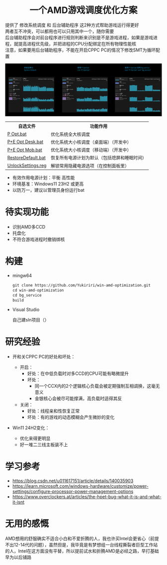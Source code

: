 <div align="center">

# 一个AMD游戏调度优化方案

</div>

提供了 修改系统调度 和 后台辅助程序 这2种方式帮助游戏运行得更好<br/>
两者互不冲突，可以都用也可以只用其中一个，随你需要<br/>
后台辅助程序会对前台程序进行规则判断来识别是不是游戏进程，如果是游戏进程，就提高进程优先级，并把进程的CPU分配绑定在所有物理性能核<br/>
注意，如果要用后台辅助程序，不能在开启CPPC PC的情况下修改SMT为循环配置<br/>

![](https://github.com/Yukiriri/win-amd-optimization/blob/main/res/effect_draw_table.png?raw=true)

<table>
  <tr>
    <th>自选文件</th>
    <th>功能作用</th>
  </tr>

  <tr><td><a href="https://github.com/Yukiriri/win-amd-optimization/blob/main/P Opt.bat">P Opt.bat</a></td><td>优化系统全大核调度</td></tr>
  <tr><td><a href="https://github.com/Yukiriri/win-amd-optimization/blob/main/P+E Opt Desk.bat">P+E Opt Desk.bat</a></td><td>优化系统大小核调度（桌面端）（开发中）</td></tr>
  <tr><td><a href="https://github.com/Yukiriri/win-amd-optimization/blob/main/P+E Opt Mob.bat">P+E Opt Mob.bat</a></td><td>优化系统大小核调度（移动端）（开发中）</td></tr>
  <tr><td><a href="https://github.com/Yukiriri/win-amd-optimization/blob/main/RestoreDefault.bat">RestoreDefault.bat</a></td><td>恢复所有电源计划为默认（包括熄屏和睡眠时间）</td></tr>
  <tr><td><a href="https://github.com/Yukiriri/win-amd-optimization/blob/main/UnlockSettings.reg">UnlockSettings.reg</a></td><td>解锁常用隐藏电源选项（在控制面板里）</td></tr>
</table>

- 有效作用电源计划：平衡 高性能
- 环境基准：Windows11 23H2 或更高
- 以防万一，建议以管理员身份运行bat

# 待实现功能

  - 识别AMD多CCD
  - 托盘化
  - 不符合游戏进程时撤销绑核

# 构建

  - mingw64
    ```
    git clone https://github.com/Yukiriri/win-amd-optimization.git
    cd win-amd-optimization
    cd bg_service
    build
    ```
  - Visual Studio

    自己建sln项目（）

# 研究经验

- 开和关CPPC PC的好处和坏处：
  - 开启：
    - 好处：在中低负载时对多CCD的CPU可能有略微提升
    - 坏处：
      - 同一个CCX内的2个逻辑核心负载会被定期强制互相调换，这毫无意义
      - 金银核心会被尽可能撑满，高负载时适得其反
  - 关闭：
    - 好处：线程亲和性恢复正常
    - 坏处：有的游戏的动态模糊会产生微妙的变化

- Win11 24H2变化：
  - 优化来得更明显
  - 好一堆二三线主板装不上

# 学习参考

- <a href="https://blog.csdn.net/u011617151/article/details/140035903">https://blog.csdn.net/u011617151/article/details/140035903</a>
- <a href="https://learn.microsoft.com/windows-hardware/customize/power-settings/configure-processor-power-management-options">https://learn.microsoft.com/windows-hardware/customize/power-settings/configure-processor-power-management-options</a>
- <a href="https://www.overclockers.at/articles/the-hpet-bug-what-it-is-and-what-it-isnt/">https://www.overclockers.at/articles/the-hpet-bug-what-it-is-and-what-it-isnt</a>

# 无用的感慨

AMD想用的舒服确实不适合小白和不爱折腾的人，我也许买Intel会更省心（前提不出12-14代的问题），虽然但是，我毕竟是有梦想组一台线程撕裂者巨型工作站的人，Intel在这方面没有平替，所以提前试水和折腾AMD是必经之路，早打基础早为以后铺路
